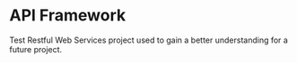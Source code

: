# API Framework

Test Restful Web Services project used to gain a better understanding for a future project.
